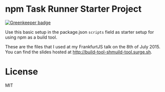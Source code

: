 # npm Task Runner Starter Project

[![Greenkeeper badge](https://badges.greenkeeper.io/kahlil/tiny-static.svg)](https://greenkeeper.io/)

Use this basic setup in the package.json `scripts` field as starter setup for using npm as a build tool.

These are the files that I used at my FrankfurtJS talk on the 8th of July 2015. You can find the slides hosted at http://build-tool-shmuild-tool.surge.sh.

# License

MIT
